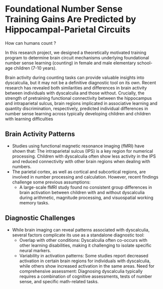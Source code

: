 # Foundational Number Sense Training Gains Are Predicted by Hippocampal-Parietal Circuits

How can humans count ? 

In this research project, we designed a theoretically motivated training program to determine brain circuit mechanisms underlying foundational number sense learning (counting) in female and male elementary school-age children (7-10 years).

Brain activity during counting tasks can provide valuable insights into dyscalculia, but it may not be a definitive diagnostic tool on its own. Recent research has revealed both similarities and differences in brain activity between individuals with dyscalculia and those without. Crucially, the strength of pretraining functional connectivity between the hippocampus and intraparietal sulcus, brain regions implicated in associative learning and quantity discrimination, respectively, predicted individual differences in number sense learning across typically developing children and children with learning difficulties

## Brain Activity Patterns
* Studies using functional magnetic resonance imaging (fMRI) have shown that:
The intraparietal sulcus (IPS) is a key region for numerical processing.
Children with dyscalculia often show less activity in the IPS and reduced connectivity with other brain regions when dealing with numbers.
* The parietal cortex, as well as cortical and subcortical regions, are involved in number processing and calculation.
However, recent findings challenge some previous assumptions:
  * A large-scale fMRI study found no consistent group differences in brain activation between children with and without dyscalculia during arithmetic, magnitude processing, and visuospatial working memory tasks.


## Diagnostic Challenges
* While brain imaging can reveal patterns associated with dyscalculia, several factors complicate its use as a standalone diagnostic tool:
  * Overlap with other conditions: Dyscalculia often co-occurs with other learning disabilities, making it challenging to isolate specific neural markers.
  * Variability in activation patterns: Some studies report decreased activation in certain brain regions for individuals with dyscalculia, while others show increased activation in the same areas.
Need for comprehensive assessment: Diagnosing dyscalculia typically requires a combination of cognitive assessments, tests of number sense, and specific math-related tasks.


